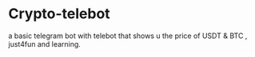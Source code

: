 # Crypto-telebot
a basic telegram bot with telebot that shows u the price of USDT &amp; BTC , just4fun and learning.
